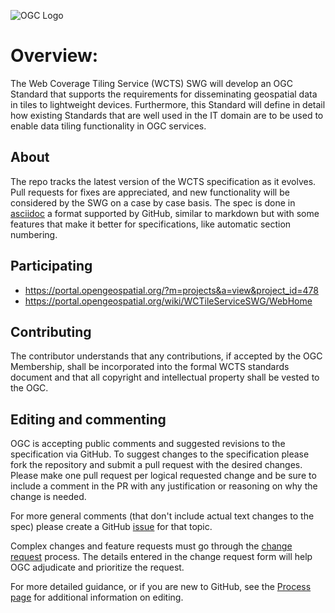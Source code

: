 ![OGC Logo](http://portal.opengeospatial.org/files/?artifact_id=11976&format=gif "OGC Logo")

Overview:
==========
The Web Coverage Tiling Service (WCTS) SWG will develop an OGC Standard that supports the requirements for disseminating geospatial data in tiles to lightweight devices. Furthermore, this Standard will define in detail how existing Standards that are well used in the IT domain are to be used to enable data tiling functionality in OGC services.
   
About
-----
The repo tracks the latest version of the WCTS specification as it evolves. Pull requests for fixes are
appreciated, and new functionality will be considered by the SWG on a case by case basis. The spec
is done in [asciidoc](http://www.methods.co.nz/asciidoc/) a format supported by GitHub, similar to markdown
but with some features that make it better for specifications, like automatic section numbering.

Participating
-------------
   * https://portal.opengeospatial.org/?m=projects&a=view&project_id=478
   * https://portal.opengeospatial.org/wiki/WCTileServiceSWG/WebHome

Contributing
------------
The contributor understands that any contributions, if accepted by the OGC Membership, shall 
be incorporated into the formal WCTS standards document and that all copyright and 
intellectual property shall be vested to the OGC.

Editing and commenting
----------------------
OGC is accepting public comments and suggested revisions to the specification via GitHub. 
To suggest changes to the specification please fork the repository and submit a pull request with
the desired changes. Please make one pull request per logical requested change and be sure to
include a comment in the PR with any justification or reasoning on why the change is needed.

For more general comments (that don't include actual text changes to the spec) please create a GitHub [issue](https://github.com/opengeospatial/wcts/issues) for that topic.

Complex changes and feature requests must go through the [change request](http://portal.opengeospatial.org/public_ogc/change_request.php) process. The details entered in the change request form will help OGC adjudicate and prioritize the request.

For more detailed guidance, or if you are new to GitHub, see the [Process page](process.md) for additional 
information on editing.
